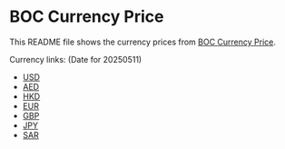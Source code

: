 # BOC Currency Price

This README file shows the currency prices from [BOC Currency Price](https://www.boc.cn/sourcedb/whpj/).

Currency links: (Date for 20250511)

- [USD](https://bocurrencyprice.techina.science/BOC_CURRENCY_PRICE/USD/20250511.json)
- [AED](https://bocurrencyprice.techina.science/BOC_CURRENCY_PRICE/AED/20250511.json)
- [HKD](https://bocurrencyprice.techina.science/BOC_CURRENCY_PRICE/HKD/20250511.json)
- [EUR](https://bocurrencyprice.techina.science/BOC_CURRENCY_PRICE/EUR/20250511.json)
- [GBP](https://bocurrencyprice.techina.science/BOC_CURRENCY_PRICE/GBP/20250511.json)
- [JPY](https://bocurrencyprice.techina.science/BOC_CURRENCY_PRICE/JPY/20250511.json)
- [SAR](https://bocurrencyprice.techina.science/BOC_CURRENCY_PRICE/SAR/20250511.json)
